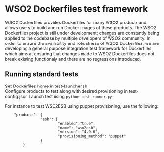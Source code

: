 # WSO2 Dockerfiles test framework

WSO2 Dockerfiles provides Dockerfiles for many WSO2 products and allows users to build and run Docker images of these products. The WSO2 Dockerfiles project is still under development; changes are constantly being applied to the codebase by multiple developers of WSO2 community. In order to ensure the availability and robustness of WSO2 Dockerfiles, we are developing a general purpose integration test framework for Dockerfiles, which aims at ensuring that changes made to WSO2 Dockerfiles does not break existing functionaly and there are no regressions introduced.

## Running standard tests
Set Dockerfiles home in test-launcher.sh  
Configure products to test along with desired provisioning in test-config.json
Launch test using ```python test-runner.py```  

For instance to test WSO2ESB using puppet provisioning, use the following:  
```        
	"products": {
                "esb": {
                        "enabled":"true",
                        "name": "wso2esb",
                        "version": "4.9.0",
                        "provisioning_method": "puppet"
                }
        }
```


